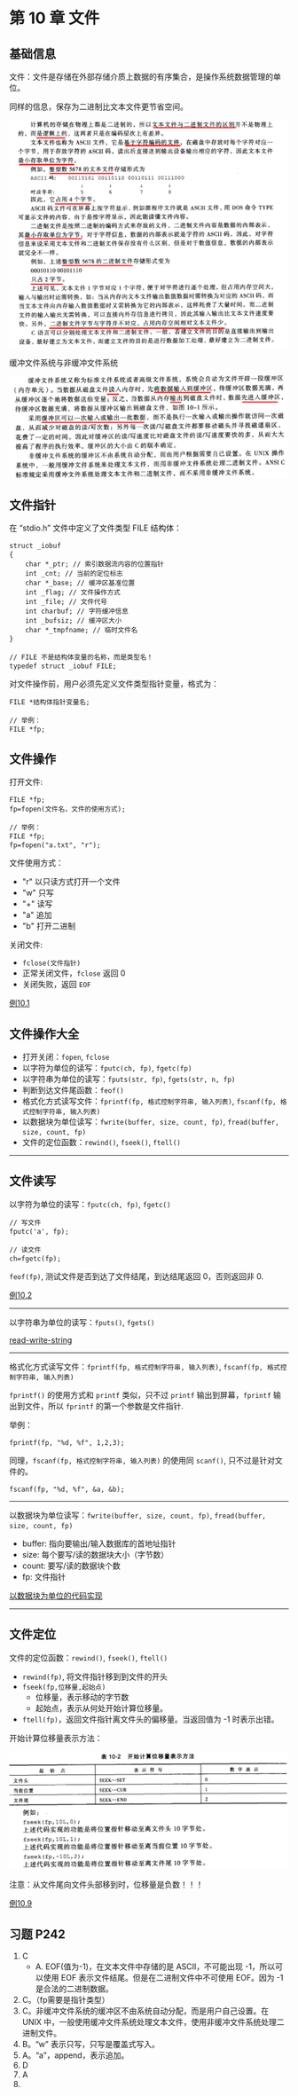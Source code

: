 # 第 10 章 文件

## 基础信息

文件：文件是存储在外部存储介质上数据的有序集合，是操作系统数据管理的单位。

同样的信息，保存为二进制比文本文件更节省空间。

![file](file.png)

缓冲文件系统与非缓冲文件系统

![buffer](buffer.png)

## 文件指针

在 “stdio.h” 文件中定义了文件类型 FILE 结构体：

```
struct _iobuf
{
    char *_ptr; // 索引数据流内容的位置指针
    int _cnt; // 当前的定位标志
    char *_base; // 缓冲区基准位置
    int _flag; // 文件操作方式
    int _file; // 文件代号
    int charbuf; // 字符缓冲信息
    int _bufsiz; // 缓冲区大小
    char *_tmpfname; // 临时文件名
}

// FILE 不是结构体变量的名称，而是类型名！
typedef struct _iobuf FILE;
```

对文件操作前，用户必须先定义文件类型指针变量，格式为：

```
FILE *结构体指针变量名;

// 举例：
FILE *fp;
```

## 文件操作

打开文件:
```
FILE *fp;
fp=fopen(文件名，文件的使用方式);

// 举例：
FILE *fp;
fp=fopen("a.txt", "r");
```

文件使用方式：
- "r" 以只读方式打开一个文件
- "w" 只写
- "+" 读写
- "a" 追加
- "b" 打开二进制

关闭文件:
-  `fclose(文件指针)`
- 正常关闭文件，`fclose` 返回 0
- 关闭失败，返回 `EOF`

[例10.1](10.1.c)

## 文件操作大全

- 打开关闭：`fopen`, `fclose`
- 以字符为单位的读写：`fputc(ch, fp)`, `fgetc(fp)`
- 以字符串为单位的读写：`fputs(str, fp)`, `fgets(str, n, fp)`
- 判断到达文件尾函数：`feof()`
- 格式化方式读写文件：`fprintf(fp, 格式控制字符串, 输入列表)`, `fscanf(fp, 格式控制字符串, 输入列表)`
- 以数据块为单位读写：`fwrite(buffer, size, count, fp)`, `fread(buffer, size, count, fp)`
- 文件的定位函数：`rewind()`, `fseek()`, `ftell()`

---

## 文件读写

以字符为单位的读写：`fputc(ch, fp)`, `fgetc()`

```
// 写文件
fputc('a', fp);

// 读文件
ch=fgetc(fp);
```

`feof(fp)`, 测试文件是否到达了文件结尾，到达结尾返回 0，否则返回非 0.

[例10.2](10.2.c)

---

以字符串为单位的读写：`fputs()`, `fgets()`

[read-write-string](read-write-string.c)

---

格式化方式读写文件：`fprintf(fp, 格式控制字符串, 输入列表)`, `fscanf(fp, 格式控制字符串, 输入列表)`

`fprintf()` 的使用方式和 `printf` 类似，只不过 `printf` 输出到屏幕，`fprintf` 输出到文件，所以 `fprintf` 的第一个参数是文件指针.

举例：

```
fprintf(fp, "%d, %f", 1,2,3);
```

同理，`fscanf(fp, 格式控制字符串, 输入列表)` 的使用同 `scanf()`, 只不过是针对文件的。

```
fscanf(fp, "%d, %f", &a, &b);
```

---

以数据块为单位读写：`fwrite(buffer, size, count, fp)`, `fread(buffer, size, count, fp)`

- buffer: 指向要输出/输入数据库的首地址指针
- size: 每个要写/读的数据块大小（字节数）
- count: 要写/读的数据块个数
- fp: 文件指针

[以数据块为单位的代码实现](rw-buffer.c)

---

## 文件定位

文件的定位函数：`rewind()`, `fseek()`, `ftell()`

- `rewind(fp)`, 将文件指针移到到文件的开头
- `fseek(fp,位移量,起始点)`
    - 位移量，表示移动的字节数
    - 起始点，表示从何处开始计算位移量。
- `ftell(fp)`，返回文件指针离文件头的偏移量。当返回值为 -1 时表示出错。

开始计算位移量表示方法：

![file-offset.png](file-offset.png)

注意：从文件尾向文件头部移到时，位移量是负数！！！

[例10.9](example.10.9.c)

## 习题 P242

1. C
    - A. EOF(值为-1)，在文本文件中存储的是 ASCII，不可能出现 -1，所以可以使用 EOF 表示文件结尾。但是在二进制文件中不可使用 EOF。因为 -1 是合法的二进制数据。
2. C。（fp需要是指针类型）
3. C。非缓冲文件系统的缓冲区不由系统自动分配，而是用户自己设置。在 UNIX 中，一般使用缓冲文件系统处理文本文件，使用非缓冲文件系统处理二进制文件。
4. B。“w” 表示只写，只写是覆盖式写入。
5. A。“a”，append，表示追加。
6. D
7. A
8. 